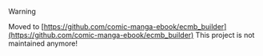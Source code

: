 > [!WARNING]
> Moved to [https://github.com/comic-manga-ebook/ecmb_builder](https://github.com/comic-manga-ebook/ecmb_builder)
> This project is not maintained anymore!

